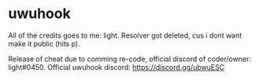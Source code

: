 # uwuhook

All of the credits goes to me: light.
Resolver got deleted, cus i dont want make it public (hits p).

Release of cheat due to comming re-code, official discord of coder/owner: light#0450.
Official uwuhook discord: https://discord.gg/ubwuESC
